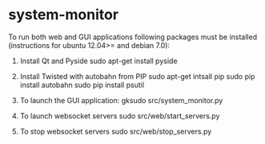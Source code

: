 system-monitor
==============

To run both web and GUI applications following
packages must be installed (instructions for ubuntu 12.04>= and debian 7.0):


1. Install Qt and Pyside
	sudo apt-get install pyside

2. Install Twisted with autobahn from PIP
	sudo apt-get intsall pip
	sudo pip install autobahn
	sudo pip install psutil

3. To launch the GUI application:
	gksudo src/system_monitor.py

4. To launch websocket servers
	sudo src/web/start_servers.py

5. To stop websocket servers
	sudo src/web/stop_servers.py
